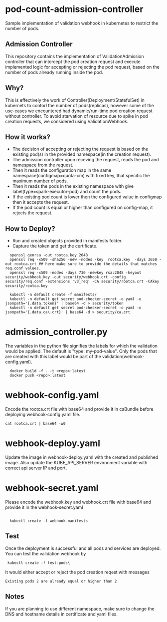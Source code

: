 # pod-count-admission-controller
Sample implementation of validation webhook in kubernetes to restrict the number of pods.

## Admission Controller

This repository contains the implementation of ValidationAdmission controller that can intercept the pod creation request
and execute implemented logic for accepting or rejecting the pod request, based on the number of pods already running inside the pod.

## Why?

This is effectively the work of Controller(Deployment/StatefulSet) in kubernets to contorl the number of pods(replicas), however some of the use-cases we encountered had dynamic/run-time pod creation request without controller. To avoid starvation of resource due to spike in pod creation requests, we considered using ValidationWebhook.

## How it works?

- The decision of accepting or rejecting the request is based on the existing pod(s) in the provided namespace(in the creation request).
- The admission controller upon receving the request, reads the pod and namespace from the request.
- Then it reads the configuration map in the same namespace(configmap=quota-cm) with fixed key, that specific the maximum number of pods.
- Then it reads the pods in the existing namespace with give label(type=spark-executor-pod) and count the pods. 
- If the existing pod count is lower then the configured value in configmap then it accepts the request.
- If the pod count is equal or higher than configured on config-map, it rejects the request.

## How to Deploy?
- Run and created objects provided in manifests folder.
- Capture the token and get the certificate.
```
  openssl genrsa -out rootca.key 2048
  openssl req -x509 -sha256 -new -nodes -key  rootca.key  -days 3650 -out rootca.crt ## here make sure to provide the details that matches req.conf values. 
  openssl req -x509 -nodes -days 730 -newkey rsa:2048 -keyout security/webhook.key -out security/webhook.crt -config security/req.conf -extensions 'v3_req' -CA security/rootca.crt -CAkey security/rootca.key

  kubectl -n default create -f manifests/
  kubectl -n default get secret pod-checker-secret -o yaml -o jsonpath='{.data.token}' | base64 -d > security/token
  kubectl -n default get secret pod-checker-secret -o yaml -o jsonpath='{.data.ca\.crt}' | base64 -d > security/ca.crt 
```

# admission_controller.py

The variables in the python file signifies the labels for which the validation would be applied. The default is "type: my-pod-value".
Only the pods that are created with this label would be part of the validation(webhook-config.yaml). 

```  
  docker build -f . -t <repo>:latest
  docker push <repo>:latest
```

# webhook-config.yaml
  Encode the rootca.crt file with base64 and provide it in caBundle before deploying webhook-config.yaml file.

``` cat rootca.crt | base64 -w0 ``` 

# webhook-deploy.yaml
  Update the image in webhook-deploy.yaml with the created and published image.
  Also update the KUBE_API_SERVER environment variable with correct api server IP and port.

# webhook-secret.yaml
  Please encode the webhook.key and webhook.crt file with base64 and provide it in the webhook-secret.yaml

```

  kubectl create -f webhook-manifests

```

## Test
 Once the deployment is successful and all pods and  services are deployed. You can test the validation webhook by 

 ``` kubectl create -f test-pods\```

 It would either accept or reject the pod creation reqest with messages

 ```Existing pods 2 are already equal or higher than 2```

## Notes
If you are planning to use different namespace, make sure to change the DNS and hostname details in certificate and yaml files.